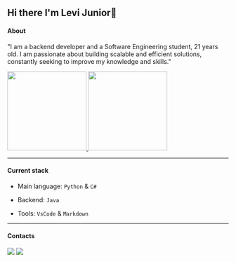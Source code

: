 ## Hi there I'm Levi Junior👋
 
#### About

"I am a backend developer and a Software Engineering student, 21 years old. I am passionate about building scalable and efficient solutions, constantly seeking to improve my knowledge and skills."
 
<div>
<a href="https://github.com/juniorlevi11">
<img height="180em" src="https://github-readme-stats.vercel.app/api/top-langs/?username=juniorlevi11&layout=compact&langs_count=16&theme=dark">
<img height="180em" src="https://github-readme-stats.vercel.app/api?username=juniorlevi11&show_icons=true&theme=dark"></a>
</div>
 
---

#### Current stack

- Main language:  `Python` & `C#`

- Backend: `Java`

- Tools: `VsCode` & `Markdown`
 
---

#### Contacts
 
<div> 
<a href = "levi.alves1409@gmail.com"><img src="https://img.shields.io/badge/Gmail-D14836?style=for-the-badge&logo=gmail&logoColor=white" target="_blank"></a>
<a href="https://www.linkedin.com/in/levi-junior-72593120b/" target="_blank"><img src="https://img.shields.io/badge/-LinkedIn-%230077B5?style=for-the-badge&logo=linkedin&logoColor=white" target="_blank"></a> 
</div>

 
